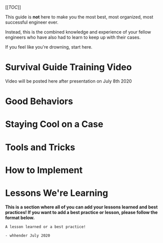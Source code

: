 [[_TOC_]]

This guide is **not** here to make you the most best, most organized, most successful engineer ever.

Instead, this is the combined knowledge and experience of your fellow engineers who have also had to learn to keep up with their cases.

If you feel like you're drowning, start here.

# Survival Guide Training Video

Video will be posted here after presentation on July 8th 2020

# Good Behaviors

# Staying Cool on a Case

# Tools and Tricks

# How to Implement

# Lessons We're Learning

**This is a section where all of you can add your lessons learned and best practices! If you want to add a best practice or lesson, please follow the format below.**

```
A lesson learned or a best practice!

- whhender July 2020
```